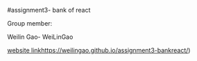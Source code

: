 #assignment3- bank of react

Group member:

Weilin Gao- WeiLinGao


[website link](https://weilingao.github.io/assignment3-bankreact/)https://weilingao.github.io/assignment3-bankreact/)
